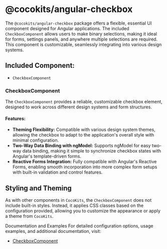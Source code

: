 # @cocokits/angular-checkbox
The `@cocokits/angular-checkbox` package offers a flexible, essential UI component designed for Angular applications. The included `CheckboxComponent` allows users to make binary selections, making it ideal for forms, settings panels, and anywhere multiple selections are required. This component is customizable, seamlessly integrating into various design systems.

## Included Component:
- `CheckboxComponent`


### CheckboxComponent
The `CheckboxComponent` provides a reliable, customizable checkbox element, designed to work across different design systems and form structures.

#### Features:
- **Theming Flexibility:** Compatible with various design system themes, allowing the checkbox to adapt to the application's overall style with minimal configuration.
- **Two-Way Data Binding with ngModel:** Supports ngModel for easy two-way data binding, making it simple to synchronize checkbox states with Angular's template-driven forms.
- **Reactive Forms Integration:** Fully compatible with Angular's Reactive Forms, enabling smooth incorporation into more complex form setups with built-in validation and control features.


## Styling and Theming
As with other components in `CocoKits`, the `CheckboxComponent` does not include built-in styles. Instead, it applies CSS classes based on the configuration provided, allowing you to customize the appearance or apply a theme from `CocoKits`.

Documentation and Examples
For detailed configuration options, usage examples, and additional documentation, visit:

- [CheckboxComponent](https://angular-docs.cocokits.com/?path=/docs/ui-components-checkbox--docs)